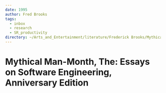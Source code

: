 ```yaml
---
date: 1995
author: Fred Brooks
tags:
  - inbox
  - research
  - SR_productivity
directory: ~/Arts_and_Entertainment/literature/Frederick Brooks/Mythical Man-Month, The_ Essays on Software Engineering, Anniversary Edition (1830)/
---
```


# Mythical Man-Month, The: Essays on Software Engineering, Anniversary Edition


